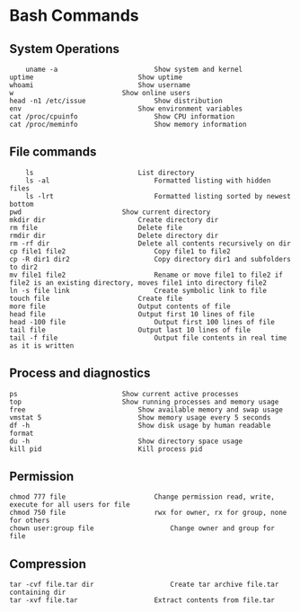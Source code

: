 # Bash Commands

## System Operations

    	uname -a 						Show system and kernel
	uptime							Show uptime
	whoami							Show username
	w							Show online users
	head -n1 /etc/issue					Show distribution
	env 							Show environment variables
	cat /proc/cpuinfo					Show CPU information
	cat /proc/meminfo 					Show memory information
	
## File commands

    	ls							List directory
    	ls -al							Formatted listing with hidden files
    	ls -lrt							Formatted listing sorted by newest bottom
	pwd							Show current directory
	mkdir dir						Create directory dir
	rm file							Delete file
	rmdir dir						Delete directory dir
	rm -rf dir						Delete all contents recursively on dir
	cp file1 file2						Copy file1 to file2
	cp -R dir1 dir2						Copy directory dir1 and subfolders to dir2
	mv file1 file2						Rename or move file1 to file2 if file2 is an existing directory, moves file1 into directory file2
	ln -s file link						Create symbolic link to file
	touch file						Create file
	more file						Output contents of file
	head file						Output first 10 lines of file
	head -100 file						Output first 100 lines of file
	tail file						Output last 10 lines of file
	tail -f file						Output file contents in real time as it is written

## Process and diagnostics 
	ps							Show current active processes
	top							Show running processes and memory usage
	free							Show available memory and swap usage
	vmstat 5						Show memory usage every 5 seconds
	df -h							Show disk usage by human readable format
	du -h							Show directory space usage
	kill pid						Kill process pid

## Permission
	chmod 777 file						Change permission read, write, execute for all users for file
	chmod 750 file						rwx for owner, rx for group, none for others
	chown user:group file					Change owner and group for file
	
## Compression
	tar -cvf file.tar dir					Create tar archive file.tar containing dir
	tar -xvf file.tar					Extract contents from file.tar
	
	
	
